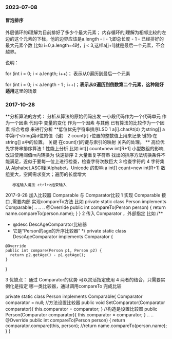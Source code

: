 
### 2023-07-08

#### 冒泡排序

外层循环的i理解为目前排好了多少个最大元素；
内存循环的j理解为相邻比较的左边的这个元素的下标，他的边界应该是a.length - i - 1;即总长度 - 1 - 已经排好的最大元素个数
  比如  i=0,a.length=4时，j < 3,这样a[j+1]就是最后一个元素，不会越界。

说明：

for (int i = 0; i < a.length; i++)；  表示从0遍历到最后一个元素

for (int i = 0; i < a.length - 1 ; i++)；**表示从0遍历到倒数第二个元素**，**这种刚好适用**这里的场景


### 2017-10-28
**分析算法的方式：
分析从算法的原始代码出发
一小段代码作为一个代码单元 作为一个因素
代码中 变量的变化 作为一个因素
与其他 已有算法的比较作为一个因素 综合考虑 来进行分析
**低位优先字符串排序LSD
1 a[i].charAt(d) 为string[] a中第i个string第d位的值（键）
2 count[r] r位置的整数值上用来记录 键的r在string[] a中的位置。
关键 在count[r]的键与索引的映射 关系的处理。
** 高位优先字符串排序算法
1 性能上分析  比如 int[] count=new int[R+1] 小型数组的影响, 改进使用阈值m内转换为 快速排序
2 大量重复字符串 找出的排序方法切换条件不能满足，近似于要每一位上进行检查，检查字符次数巨大
3 检查字符的
4 字符集从 Alphabet.ASCII到Alphabet，Unicode 的影响
a  int[] count=new int[R+1] 数组变大，空间需求变大；遍历的长度增大

	   标准输入请按 ctrl+z结束输入
2017-9-28
加入比较器 Comparable 与 Comparator比较
1 实现 Comparable 接口 ,需要内部 实现compareTo方法
比如
private static class Person implements Comparable<Person>{
..
..
..
@Override
public int compareTo(Person person) {
return name.compareTo(person.name);
}
}
2 传入 Comparator ，外部指定
比如
/**
* @desc DescAgeComparator比较器
*    它是“Person的age的升序比较器”
     */
     private static class DescAgeComparator implements Comparator<Person> {

    @Override
    public int compare(Person p1, Person p2) {
      return p2.getAge() - p1.getAge();
    }
}

3 优缺点： 通过 Comparator的优势 可以灵活指定使用
4 两者的结合，只需要实例化是指定 哪一类比较器，通过调用compareTo 完成比较

private static class Person implements Comparable<Person>{
Comparator comparator = null;
//方法设置比较器
public void SetComparator(Comparator comparator){
this.comparator = comparator;
}
//构造是设置比较器
public Person(Comparator comparator){
this.comparator = comparator;
}
..
..
@Override
public int compareTo(Person person) {
return comparator.compare(this, person);
//return name.compareTo(person.name);
}
}